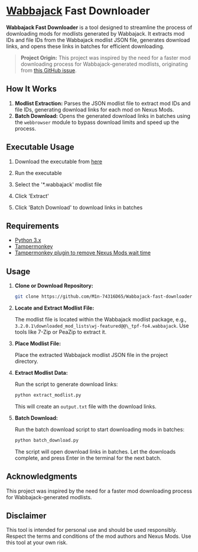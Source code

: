 # [Wabbajack](https://www.wabbajack.org) Fast Downloader

**Wabbajack Fast Downloader** is a tool designed to streamline the process of downloading mods for modlists generated by Wabbajack. It extracts mod IDs and file IDs from the Wabbajack modlist JSON file, generates download links, and opens these links in batches for efficient downloading.

> **Project Origin:** This project was inspired by the need for a faster mod downloading process for Wabbajack-generated modlists, originating from [this GitHub issue](https://github.com/parsiad/nexus-autodl/issues/17).

## How It Works

1. **Modlist Extraction:** Parses the JSON modlist file to extract mod IDs and file IDs, generating download links for each mod on Nexus Mods.
2. **Batch Download:** Opens the generated download links in batches using the `webbrowser` module to bypass download limits and speed up the process.

## Executable Usage

1. Download the executable from [here](https://github.com/M1n-74316D65/Wabbajack-fast-downloader/releases)

2. Run the executable

3. Select the '*.wabbajack' modlist file

4. Click 'Extract'

5. Click 'Batch Download' to download links in batches

## Requirements

- [Python 3.x](https://www.python.org)
- [Tampermonkey](https://www.tampermonkey.net)
- [Tampermonkey plugin to remove Nexus Mods wait time](https://greasyfork.org/en/scripts/394039-nexus-no-wait)

## Usage

1. **Clone or Download Repository:**

   ```bash
   git clone https://github.com/M1n-74316D65/Wabbajack-fast-downloader.git
   ```

2. **Locate and Extract Modlist File:**

   The modlist file is located within the Wabbajack modlist package, e.g., `3.2.0.1\downloaded_mod_lists\wj-featured@@\_tpf-fo4.wabbajack`. Use tools like 7-Zip or PeaZip to extract it.

3. **Place Modlist File:**

   Place the extracted Wabbajack modlist JSON file in the project directory.

4. **Extract Modlist Data:**

   Run the script to generate download links:

   ```bash
   python extract_modlist.py
   ```

   This will create an `output.txt` file with the download links.

5. **Batch Download:**

   Run the batch download script to start downloading mods in batches:

   ```bash
   python batch_download.py
   ```

   The script will open download links in batches. Let the downloads complete, and press Enter in the terminal for the next batch.

## Acknowledgments

This project was inspired by the need for a faster mod downloading process for Wabbajack-generated modlists.

## Disclaimer

This tool is intended for personal use and should be used responsibly. Respect the terms and conditions of the mod authors and Nexus Mods. Use this tool at your own risk.
